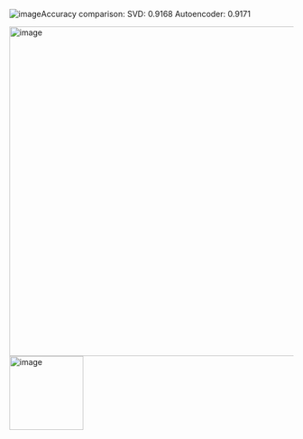 ![image](https://github.com/user-attachments/assets/7e572600-01b8-44e7-b8e7-057bb3b3d402)Accuracy comparison: 
SVD: 0.9168
Autoencoder: 0.9171

<img width="585" alt="image" src="https://github.com/user-attachments/assets/262734ff-b444-4ada-b5ed-0f56c5277c2b" />


<img width="131" alt="image" src="https://github.com/user-attachments/assets/5ab26d72-8664-43b1-962f-e7e4ad2df62f" />
